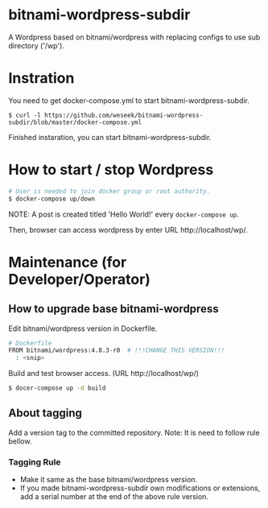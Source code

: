 # bitnami-wordpress-subdir

A Wordpress based on bitnami/wordpress with replacing configs to use sub directory ('/wp').

# Instration

You need to get docker-compose.yml to start bitnami-wordpress-subdir.

```
$ curl -l https://github.com/weseek/bitnami-wordpress-subdir/blob/master/docker-compose.yml
```

Finished instaration, you can start bitnami-wordpress-subdir.

# How to start / stop Wordpress

```sh
# User is needed to join docker group or root authority.
$ docker-compose up/down
```

NOTE: A post is created titled 'Hello World!' every `docker-compose up`.

Then, browser can access wordpress by enter URL http://localhost/wp/.

# Maintenance (for Developer/Operator)

## How to upgrade base bitnami-wordpress

Edit bitnami/wordpress version in Dockerfile.

```sh
# Dockerfile
FROM bitnami/wordpress:4.8.3-r0  # !!!CHANGE THIS VERSION!!!
  : <snip>
```

Build and test browser access. (URL http://localhost/wp/)

```sh
$ docer-compose up -d build
```

## About tagging

Add a version tag to the committed repository.
Note: It is need to follow rule bellow.

### Tagging Rule

- Make it same as the base bitnami/wordpress version.
- If you made bitnami-wordpress-subdir own modifications or extensions, add a serial number at the end of the above rule version.
